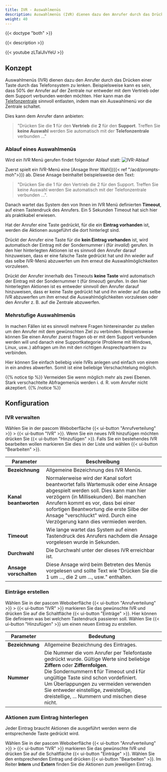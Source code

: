 ```yaml
---
title: IVR - Auswahlmenüs
description: Auswahlmenüs (IVR) dienen dazu den Anrufer durch das Drücken einer Taste durch das Telefonsystem zu lenken.
weight: 40
---
```


{{< doctype "both" >}}
 
{{< description >}}

{{< youtube zLTaIJlvYeU >}}

## Konzept

Auswahlmenüs (IVR) dienen dazu den Anrufer durch das Drücken einer Taste durch das Telefonsystem zu lenken. Beispielsweise kann es sein, dass 50% der Anrufer auf der Zentrale nur entweder mit dem Vertrieb oder dem Support verbunden werden möchten. Hier kann man die [Telefonzentrale](https://www.pascom.net/de/voip-telefonanlage "Telefonzentrale") sinnvoll entlasten, indem man ein Auswahlmenü vor die Zentrale schaltet.

Dies kann dem Anrufer dann anbieten:

> "Drücken Sie die **1** für den **Vertrieb** die **2** für den **Support**. Treffen Sie **keine Auswahl** werden Sie automatisch mit der **Telefonzentrale** verbunden ..."

### Ablauf eines Auswahlmenüs

Wird ein IVR Menü gerufen findet folgender Ablauf statt:
![IVR-Ablauf](ivr-flow.de.png)

Zuerst spielt ein IVR-Menü eine [Ansage Ihrer Wahl]({{< ref "/acd/prompts-moh">}}) ab. Diese Ansage beinhaltet beispielsweise den Text:

> "Drücken Sie die 1 für den Vertrieb die 2 für den Support. Treffen Sie keine Auswahl werden Sie automatisch mit der Telefonzentrale verbunden ...".

Danach wartet das System den von Ihnen im IVR Menü definierten **Timeout**, auf einen Tastendruck des Anrufers. Ein 5 Sekunden Timeout hat sich hier als praktikabel erwiesen.

Hat der Anrufer eine Taste gedrückt, für die ein **Eintrag vorhanden** ist, werden die Aktionen ausgeführt die dort hinterlegt sind.

Drückt der Anrufer eine Taste für die **kein Eintrag vorhanden** ist, wird automatisch der Eintrag mit der Sondernummer i (für *invalid*) gerufen. In den hier hinterlegten Aktionen ist es sinnvoll den Anrufer darauf hinzuweisen, dass er eine falsche Taste gedrückt hat und ihn wieder auf das selbe IVR-Menü abzuwerfen um ihm erneut die Auswahlmöglichkeiten vorzulesen.

Drückt der Anrufer innerhalb des Timeouts **keine Taste** wird automatisch der Eintrag mit der Sondernummer t (für *timeout*) gerufen. In den hier hinterlegten Aktionen ist es entweder sinnvoll den Anrufer darauf hinzuweisen, dass er keine Taste gedrückt hat und ihn wieder auf das selbe IVR abzuwerfen um ihm erneut die Auswahlmöglichkeiten vorzulesen oder den Anrufer z. B. auf die Zentrale abzuwerfen.

### Mehrstufige Auswahlmenüs

In machen Fällen ist es sinnvoll mehrere Fragen hintereinander zu stellen um den Anrufer mit dem gewünschten Ziel zu verbinden. Beispielsweise können Sie einen Anrufer zuerst fragen ob er mit dem Support verbunden werden will und danach eine Supportkategorie (Probleme mit Windows, Linux, usw..) abfragen um ihn mit den richtigen Ansprechpartnern zu verbinden.

Hier können Sie einfach beliebig viele IVRs anlegen und einfach von einem in ein andres abwerfen. Somit ist eine beliebige Verschachtelung möglich.

{{% notice tip %}}
Vermeiden Sie wenn möglich mehr als zwei Ebenen. Stark verschachtelte Abfragemenüs werden i. d. R. vom Anrufer nicht akzeptiert.
{{% /notice %}}

## Konfiguration
### IVR verwalten

Wählen Sie in der pascom Weboberfläche {{< ui-button "Anrufverteilung" >}} > {{< ui-button "IVR" >}}. Wenn Sie ein neues IVR hinzufügen möchten drücken Sie {{< ui-button "Hinzufügen" >}}. Falls Sie ein bestehendes IVR bearbeiten wollen markieren Sie dies in der Liste und wählen {{< ui-button "Bearbeiten" >}}.

|Parameter|Beschreibung|
|---|---|
|**Bezeichnung**|Allgemeine Bezeichnung des IVR Menüs.
|**Kanal beantworten**|Normalerweise wird der Kanal sofort beantwortet falls Wartemusik oder eine Ansage abgespielt werden soll. Dies kann man hier verzögern (in Millisekunden). Bei manchen Anrufern kommt es vor, dass bei einer sofortigen Beantwortung die erste Silbe der Ansage "verschluckt" wird. Durch eine Verzögerung kann dies vermieden werden.|
|**Timeout**|Wie lange wartet das System auf einen Tastendruck des Anrufers nachdem die Ansage vorgelesen wurde in Sekunden.
|**Durchwahl**|Die Durchwahl unter der dieses IVR erreichbar ist.|
|**Ansage vorschalten**|Diese Ansage wird beim Betreten des Menüs vorgelesen und sollte Text wie "Drücken Sie die 1 um ..., die 2 um ..., usw." enthalten.|

### Einträge erstellen

Wählen Sie in der pascom Weboberfläche {{< ui-button "Anrufverteilung" >}} > {{< ui-button "IVR" >}} markieren Sie das gewünschte IVR und drücken Sie auf die Schaltfläche {{< ui-button "Einträge" >}}. Hier können Sie definieren was bei welchem Tastendruck passieren soll. Wählen Sie {{< ui-button "Hinzufügen" >}} um einen neuen Eintrag zu erstellen.

|Parameter|Bedeutung|
|---|---|
|**Bezeichnung**|Allgemeine Bezeichnung des Eintrages.|
|**Nummer**| Die Nummer die vom Anrufer per Telefontaste gedrückt wurde. Gültige Werte sind beliebige **Ziffern** oder **Ziffernfolgen**. <br/>Die Sondernummern **t** für Timeout und **i** für ungültige Taste sind schon vordefiniert.<br/> Um Überlappungen zu vermeiden verwenden Sie entweder einstellige, zweistellige, dreistellige, ... Nummern und mischen diese nicht.|

### Aktionen zum Eintrag hinterlegen

Jeder Eintrag braucht Aktionen die ausgeführt werden wenn die entsprechende Taste gedrückt wird.

Wählen Sie in der pascom Weboberfläche {{< ui-button "Anrufverteilung" >}} > {{< ui-button "IVR" >}} markieren Sie das gewünschte IVR und drücken Sie auf die Schaltfläche {{< ui-button "Einträge" >}}. Wählen Sie den entsprechenden Eintrag und drücken {{< ui-button "Bearbeiten" >}}. Im Reiter **Intern** und **Extern** finden Sie die Aktionen zum jeweiligen Eintrag.
